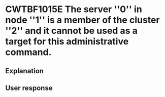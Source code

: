 # CWTBF1015E The server ''0'' in node ''1'' is a member of the cluster ''2'' and it cannot be used as a target for this administrative command.

## Explanation

## User response